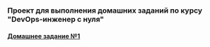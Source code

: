 ### Проект для выполнения домашних заданий по курсу "DevOps-инженер с нуля"

#### [Домашнее задание №1](lesson1.md "lesson1.md")
